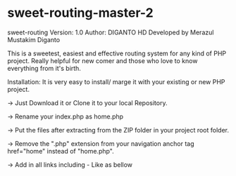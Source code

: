 # sweet-routing-master-2
sweet-routing
Version: 1.0
Author: DIGANTO HD
Developed by Merazul Mustakim Diganto

This is a sweetest, easiest and effective routing system for any kind of PHP project. Really helpful for new comer and those who love to know everything from it's birth.

Installation: It is very easy to install/ marge it with your existing or new PHP project.

-> Just Download it or Clone it to your local Repository.

-> Rename your index.php as home.php

-> Put the files after extracting from the ZIP folder in your project root folder.

-> Remove the ".php" extension from your navigation anchor tag href="home" instead of "home.php".

-> Add in all links including - Like as bellow
